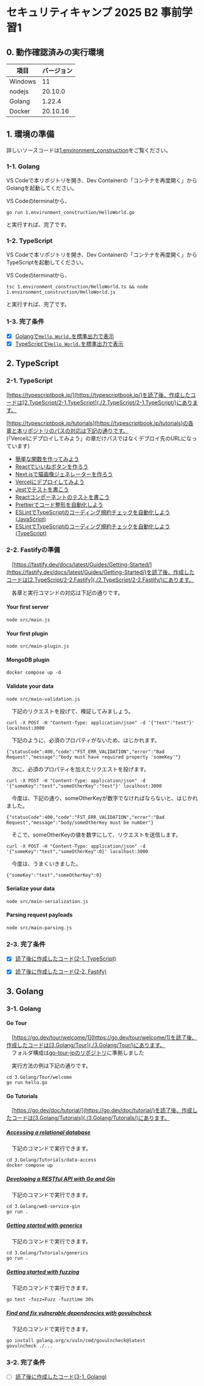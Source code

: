 # セキュリティキャンプ 2025 B2 事前学習1
## 0. 動作確認済みの実行環境
|項目|バージョン|
|---|---|
|Windows|11|
|nodejs|20.10.0|
|Golang|1.22.4|
|Docker|20.10.16|
## 1. 環境の準備
詳しいソースコードは[1.environment_construction](1.environment_construction)をご覧ください。
### 1-1. Golang
VS Codeで本リポジトリを開き、Dev Containerの「コンテナを再度開く」からGolangを起動してください。   

VS Codeのterminalから、
```
go run 1.environment_construction/HelloWorld.go
```
と実行すれば、完了です。     
### 1-2. TypeScript
VS Codeで本リポジトリを開き、Dev Containerの「コンテナを再度開く」からTypeScriptを起動してください。   

VS Codeのterminalから、
```
tsc 1.environment_construction/HelloWorld.ts && node 1.environment_construction/HelloWorld.js
```
と実行すれば、完了です。     
### 1-3. 完了条件
- [x] [Golangで`Hello World.`を標準出力で表示](./1.environment_construction/HelloWorld.go)
- [x] [TypeScriptで`Hello World.`を標準出力で表示](./1.environment_construction/HelloWorld.ts)

## 2. TypeScript
### 2-1. TypeScript
[https://typescriptbook.jp/](https://typescriptbook.jp/)を読了後、作成したコードは[2.TypeScript/2-1.TypeScript](./2.TypeScript/2-1.TypeScript/)にあります。

[https://typescriptbook.jp/tutorials](https://typescriptbook.jp/tutorials)の各章と本リポジトリのパスの対応は下記の通りです。     
(「Vercelにデプロイしてみよう」の章だけパスではなくデプロイ先のURLになっています)

- [簡単な関数を作ってみよう](./2.TypeScript/2-1.TypeScript/simple-function/)
- [Reactでいいねボタンを作ろう](./2.TypeScript/2-1.TypeScript/like-button/)
- [Next.jsで猫画像ジェネレーターを作ろう](./2.TypeScript/2-1.TypeScript/random-cat/)
- [Vercelにデプロイしてみよう](https://sec-camp2025-b2-pre-learning-1-rand.vercel.app)
- [Jestでテストを書こう](./2.TypeScript/2-1.TypeScript/jest-tutorial/)
- [Reactコンポーネントのテストを書こう](./2.TypeScript/2-1.TypeScript/component-test-tutorial/)
- [Prettierでコード整形を自動化しよう](./2.TypeScript/2-1.TypeScript/prettier-tutorial/)
- [ESLintでTypeScriptのコーディング規約チェックを自動化しよう(JavaScript)](./2.TypeScript/2-1.TypeScript/eslint-tutorial/)
- [ESLintでTypeScriptのコーディング規約チェックを自動化しよう(TypeScript)](./2.TypeScript/2-1.TypeScript/eslint-typescript-tutorial/)

### 2-2. Fastifyの準備

　[https://fastify.dev/docs/latest/Guides/Getting-Started/](https://fastify.dev/docs/latest/Guides/Getting-Started/)を読了後、作成したコードは[2.TypeScript/2-2.Fastify](./2.TypeScript/2-2.Fastify/)にあります。

　各章と実行コマンドの対応は下記の通りです。  
#### Your first server
```
node src/main.js
```
#### Your first plugin
```
node src/main-plugin.js
```
#### MongoDB plugin
```
docker compose up -d
```
#### Validate your data
```
node src/main-validation.js
```
　下記のリクエストを投げて、検証してみましょう。
```
curl -X POST -H "Content-Type: application/json" -d '{"test":"test"}' localhost:3000
```
　下記のように、必須のプロパティがないため、はじかれます。
```
{"statusCode":400,"code":"FST_ERR_VALIDATION","error":"Bad Request","message":"body must have required property 'someKey'"}
```
　次に、必須のプロパティを加えたリクエストを投げます。
```
curl -X POST -H "Content-Type: application/json" -d '{"someKey":"test","someOtherKey":"test"}' localhost:3000
```
　今度は、下記の通り、someOtherKeyが数字でなければならないと、はじかれました。
```
{"statusCode":400,"code":"FST_ERR_VALIDATION","error":"Bad Request","message":"body/someOtherKey must be number"}
```
　そこで、someOtherKeyの値を数字にして、リクエストを送信します。
```
curl -X POST -H "Content-Type: application/json" -d '{"someKey":"test","someOtherKey":0}' localhost:3000     
```
　今度は、うまくいきました。
```
{"someKey":"test","someOtherKey":0}
```
#### Serialize your data
```
node src/main-serialization.js 
```
#### Parsing request payloads
```
node src/main-parsing.js 
```


### 2-3. 完了条件
- [x] [読了後に作成したコード(2-1. TypeScript)](./2.TypeScript/2-1.TypeScript/)
- [x] [読了後に作成したコード(2-2. Fastify)](./2.TypeScript/2-2.Fastify/)


## 3. Golang
### 3-1. Golang
#### Go Tour
　[https://go.dev/tour/welcome/1](https://go.dev/tour/welcome/1)を読了後、作成したコードは[3.Golang/Tour](./3.Golang/Tour/)にあります。      
　フォルダ構成は[go-tour-jpのリポジトリ](https://github.com/atotto/go-tour-jp/tree/jp/content)に準拠しました

　実行方法の例は下記の通りです。
```
cd 3.Golang/Tour/welcome   
go run hello.go
```

#### Go Tutorials
　[https://go.dev/doc/tutorial/](https://go.dev/doc/tutorial/)を読了後、作成したコードは[3.Golang/Tutorials](./3.Golang/Tutorials/)にあります。      
##### [Accessing a relational database](https://go.dev/doc/tutorial/database-access)
　下記のコマンドで実行できます。
```
cd 3.Golang/Tutorials/data-access
docker compose up
```
##### [Developing a RESTful API with Go and Gin](https://go.dev/doc/tutorial/web-service-gin)
　下記のコマンドで実行できます。
```
cd 3.Golang/web-service-gin
go run .
```
##### [Getting started with generics](https://go.dev/doc/tutorial/generics)
　下記のコマンドで実行できます。
```
cd 3.Golang/Tutorials/generics
go run .
```
##### [Getting started with fuzzing](https://go.dev/doc/tutorial/fuzz)
　下記のコマンドで実行できます。
```
go test -fuzz=Fuzz -fuzztime 30s
```

##### [Find and fix vulnerable dependencies with govulncheck](https://go.dev/doc/tutorial/govulncheck)
　下記のコマンドで実行できます。
```
go install golang.org/x/vuln/cmd/govulncheck@latest
govulncheck ./...
```



### 3-2. 完了条件
- [ ] [読了後に作成したコード(3-1. Golang)](./3.Golang/)
